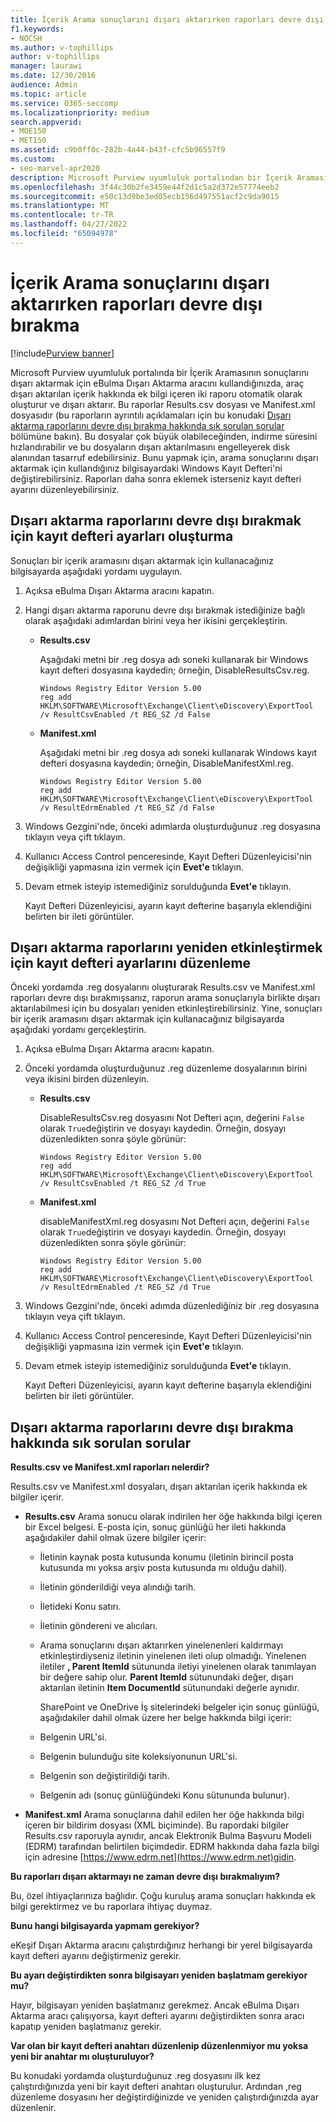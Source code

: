 ```yaml
---
title: İçerik Arama sonuçlarını dışarı aktarırken raporları devre dışı bırakma
f1.keywords:
- NOCSH
ms.author: v-tophillips
author: v-tophillips
manager: laurawi
ms.date: 12/30/2016
audience: Admin
ms.topic: article
ms.service: O365-seccomp
ms.localizationpriority: medium
search.appverid:
- MOE150
- MET150
ms.assetid: c9b0ff0c-282b-4a44-b43f-cfc5b96557f9
ms.custom:
- seo-marvel-apr2020
description: Microsoft Purview uyumluluk portalından bir İçerik Aramasının sonuçlarını dışarı aktardığınızda raporları devre dışı bırakmak için yerel bilgisayarınızda Windows Kayıt Defteri'ni düzenleyin.
ms.openlocfilehash: 3f44c30b2fe3459e44f2d1c5a2d372e57774eeb2
ms.sourcegitcommit: e50c13d9be3ed05ecb156d497551acf2c9da9015
ms.translationtype: MT
ms.contentlocale: tr-TR
ms.lasthandoff: 04/27/2022
ms.locfileid: "65094978"
---
```

# <a name="disable-reports-when-you-export-content-search-results"></a>İçerik Arama sonuçlarını dışarı aktarırken raporları devre dışı bırakma

[!include[Purview banner](../includes/purview-rebrand-banner.md)]

Microsoft Purview uyumluluk portalında bir İçerik Aramasının sonuçlarını dışarı aktarmak için eBulma Dışarı Aktarma aracını kullandığınızda, araç dışarı aktarılan içerik hakkında ek bilgi içeren iki raporu otomatik olarak oluşturur ve dışarı aktarır. Bu raporlar Results.csv dosyası ve Manifest.xml dosyasıdır (bu raporların ayrıntılı açıklamaları için bu konudaki [Dışarı aktarma raporlarını devre dışı bırakma hakkında sık sorulan sorular](#frequently-asked-questions-about-disabling-export-reports) bölümüne bakın). Bu dosyalar çok büyük olabileceğinden, indirme süresini hızlandırabilir ve bu dosyaların dışarı aktarılmasını engelleyerek disk alanından tasarruf edebilirsiniz. Bunu yapmak için, arama sonuçlarını dışarı aktarmak için kullandığınız bilgisayardaki Windows Kayıt Defteri'ni değiştirebilirsiniz. Raporları daha sonra eklemek isterseniz kayıt defteri ayarını düzenleyebilirsiniz. 
  
## <a name="create-registry-settings-to-disable-the-export-reports"></a>Dışarı aktarma raporlarını devre dışı bırakmak için kayıt defteri ayarları oluşturma

Sonuçları bir içerik aramasını dışarı aktarmak için kullanacağınız bilgisayarda aşağıdaki yordamı uygulayın.
  
1. Açıksa eBulma Dışarı Aktarma aracını kapatın.
    
2. Hangi dışarı aktarma raporunu devre dışı bırakmak istediğinize bağlı olarak aşağıdaki adımlardan birini veya her ikisini gerçekleştirin.
    
    - **Results.csv**
    
      Aşağıdaki metni bir .reg dosya adı soneki kullanarak bir Windows kayıt defteri dosyasına kaydedin; örneğin, DisableResultsCsv.reg.
    
      ```text
      Windows Registry Editor Version 5.00
      reg add HKLM\SOFTWARE\Microsoft\Exchange\Client\eDiscovery\ExportTool /v ResultCsvEnabled /t REG_SZ /d False 
      ```

    - **Manifest.xml**
    
      Aşağıdaki metni bir .reg dosya adı soneki kullanarak Windows kayıt defteri dosyasına kaydedin; örneğin, DisableManifestXml.reg.
    
      ```text
      Windows Registry Editor Version 5.00
      reg add HKLM\SOFTWARE\Microsoft\Exchange\Client\eDiscovery\ExportTool /v ResultEdrmEnabled /t REG_SZ /d False 
      ```

3. Windows Gezgini'nde, önceki adımlarda oluşturduğunuz .reg dosyasına tıklayın veya çift tıklayın.
    
4. Kullanıcı Access Control penceresinde, Kayıt Defteri Düzenleyicisi'nin değişikliği yapmasına izin vermek için **Evet'e** tıklayın. 
    
5. Devam etmek isteyip istemediğiniz sorulduğunda **Evet'e** tıklayın.
    
    Kayıt Defteri Düzenleyicisi, ayarın kayıt defterine başarıyla eklendiğini belirten bir ileti görüntüler.
  
## <a name="edit-registry-settings-to-re-enable-the-export-reports"></a>Dışarı aktarma raporlarını yeniden etkinleştirmek için kayıt defteri ayarlarını düzenleme

Önceki yordamda .reg dosyalarını oluşturarak Results.csv ve Manifest.xml raporları devre dışı bırakmışsanız, raporun arama sonuçlarıyla birlikte dışarı aktarılabilmesi için bu dosyaları yeniden etkinleştirebilirsiniz. Yine, sonuçları bir içerik aramasını dışarı aktarmak için kullanacağınız bilgisayarda aşağıdaki yordamı gerçekleştirin.
  
1. Açıksa eBulma Dışarı Aktarma aracını kapatın.
    
2. Önceki yordamda oluşturduğunuz .reg düzenleme dosyalarının birini veya ikisini birden düzenleyin.
    
    - **Results.csv**
    
        DisableResultsCsv.reg dosyasını Not Defteri açın, değerini `False` olarak `True`değiştirin ve dosyayı kaydedin. Örneğin, dosyayı düzenledikten sonra şöyle görünür:
    
        ```text
        Windows Registry Editor Version 5.00
      reg add HKLM\SOFTWARE\Microsoft\Exchange\Client\eDiscovery\ExportTool /v ResultCsvEnabled /t REG_SZ /d True
        ```

    - **Manifest.xml**
    
        disableManifestXml.reg dosyasını Not Defteri açın, değerini `False` olarak `True`değiştirin ve dosyayı kaydedin. Örneğin, dosyayı düzenledikten sonra şöyle görünür:
    
      ```text
      Windows Registry Editor Version 5.00
      reg add HKLM\SOFTWARE\Microsoft\Exchange\Client\eDiscovery\ExportTool /v ResultEdrmEnabled /t REG_SZ /d True
      ```

3. Windows Gezgini'nde, önceki adımda düzenlediğiniz bir .reg dosyasına tıklayın veya çift tıklayın.
    
4. Kullanıcı Access Control penceresinde, Kayıt Defteri Düzenleyicisi'nin değişikliği yapmasına izin vermek için **Evet'e** tıklayın. 
    
5. Devam etmek isteyip istemediğiniz sorulduğunda **Evet'e** tıklayın.
    
    Kayıt Defteri Düzenleyicisi, ayarın kayıt defterine başarıyla eklendiğini belirten bir ileti görüntüler.
  
## <a name="frequently-asked-questions-about-disabling-export-reports"></a>Dışarı aktarma raporlarını devre dışı bırakma hakkında sık sorulan sorular

 **Results.csv ve Manifest.xml raporları nelerdir?**
  
Results.csv ve Manifest.xml dosyaları, dışarı aktarılan içerik hakkında ek bilgiler içerir.
  
- **Results.csv** Arama sonucu olarak indirilen her öğe hakkında bilgi içeren bir Excel belgesi. E-posta için, sonuç günlüğü her ileti hakkında aşağıdakiler dahil olmak üzere bilgiler içerir: 
    
  - İletinin kaynak posta kutusunda konumu (iletinin birincil posta kutusunda mı yoksa arşiv posta kutusunda mı olduğu dahil).
    
  - İletinin gönderildiği veya alındığı tarih.
    
  - İletideki Konu satırı.
    
  - İletinin göndereni ve alıcıları.
    
  - Arama sonuçlarını dışarı aktarırken yinelenenleri kaldırmayı etkinleştirdiyseniz iletinin yinelenen ileti olup olmadığı. Yinelenen iletiler **, Parent ItemId** sütununda iletiyi yinelenen olarak tanımlayan bir değere sahip olur. **Parent ItemId** sütunundaki değer, dışarı aktarılan iletinin **Item DocumentId** sütunundaki değerle aynıdır. 
    
    SharePoint ve OneDrive İş sitelerindeki belgeler için sonuç günlüğü, aşağıdakiler dahil olmak üzere her belge hakkında bilgi içerir:
    
  - Belgenin URL'si.
    
  - Belgenin bulunduğu site koleksiyonunun URL'si.
    
  - Belgenin son değiştirildiği tarih.
    
  - Belgenin adı (sonuç günlüğündeki Konu sütununda bulunur).
    
- **Manifest.xml** Arama sonuçlarına dahil edilen her öğe hakkında bilgi içeren bir bildirim dosyası (XML biçiminde). Bu rapordaki bilgiler Results.csv raporuyla aynıdır, ancak Elektronik Bulma Başvuru Modeli (EDRM) tarafından belirtilen biçimdedir. EDRM hakkında daha fazla bilgi için adresine [https://www.edrm.net](https://www.edrm.net)gidin.
    
 **Bu raporları dışarı aktarmayı ne zaman devre dışı bırakmalıyım?**
  
Bu, özel ihtiyaçlarınıza bağlıdır. Çoğu kuruluş arama sonuçları hakkında ek bilgi gerektirmez ve bu raporlara ihtiyaç duymaz.
  
 **Bunu hangi bilgisayarda yapmam gerekiyor?**
  
 eKeşif Dışarı Aktarma aracını çalıştırdığınız herhangi bir yerel bilgisayarda kayıt defteri ayarını değiştirmeniz gerekir. 
  
 **Bu ayarı değiştirdikten sonra bilgisayarı yeniden başlatmam gerekiyor mu?**
  
Hayır, bilgisayarı yeniden başlatmanız gerekmez. Ancak eBulma Dışarı Aktarma aracı çalışıyorsa, kayıt defteri ayarını değiştirdikten sonra aracı kapatıp yeniden başlatmanız gerekir.
  
 **Var olan bir kayıt defteri anahtarı düzenlenip düzenlenmiyor mu yoksa yeni bir anahtar mı oluşturuluyor?**
  
Bu konudaki yordamda oluşturduğunuz .reg dosyasını ilk kez çalıştırdığınızda yeni bir kayıt defteri anahtarı oluşturulur. Ardından ,reg düzenleme dosyasını her değiştirdiğinizde ve yeniden çalıştırdığınızda ayar düzenlenir.
